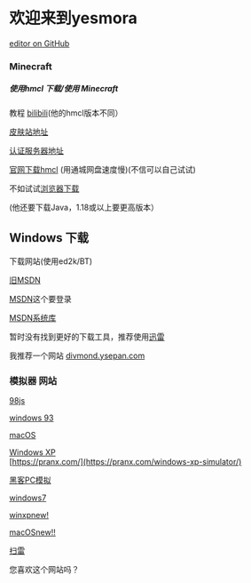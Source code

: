 # 欢迎来到yesmora

 [editor on GitHub](https://github.com/eioua/yesmora/edit/gh-pages/index.md) 

### Minecraft

##### 使用hmcl 下载/使用 Minecraft

教程 [bilibili](https://www.bilibili.com/video/BV1aE411P7D5/)(他的hmcl版本不同）


[皮肤站地址](https://littleskin.cn/)

[认证服务器地址](https://mcskin.littleservice.cn/api/yggdrasil)


[官网下载hmcl](https://hmcl.huangyuhui.net/)  (用通城网盘速度慢)(不信可以自己试试)

不如试试[浏览器下载](https://github.com/eioua/yesmora/blob/97a71590c59b9bef4af38851d7ca4a0fc33f2d40/HMCL-3.5.2.218.exe)

(他还要下载Java，1.18或以上要更高版本）


## Windows 下载

下载网站(使用ed2k/BT)

[旧MSDN](https://msdn.itellyou.cn/)

[MSDN](https://next.itellyou.cn/)这个要登录

[MSDN系统库](https://www.xitongku.com/)

暂时没有找到更好的下载工具，推荐使用[迅雷](https://down.sandai.net/thunder11/XunLeiWebSetup11.3.10.1912dl.exe)

我推荐一个网站  [divmond.ysepan.com](divmond.ysepan.com)

### 模拟器 网站


[98js](https://98.js.org/)

[windows 93](http://www.windows93.net/)

[macOS](https://leonier.github.io/mvmac2/mvmac2.html)

[Windows XP](https://pranx.com/windows-xp-simulator/)                                                
            [https://pranx.com/](https://pranx.com/windows-xp-simulator/)

[黑客PC模拟](https://pranx.com/hacker/)

[windows7](https://win7simu.visnalize.com)

[winxpnew!](https://winxp.vercel.app/)

[macOSnew!!](https://macos-web.app/)

[扫雷](https://mines.vercel.app/)





您喜欢这个网站吗？



